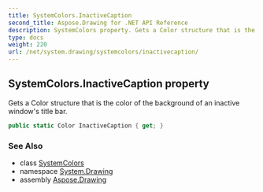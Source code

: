 ```yaml
---
title: SystemColors.InactiveCaption
second_title: Aspose.Drawing for .NET API Reference
description: SystemColors property. Gets a Color structure that is the color of the background of an inactive windows title bar
type: docs
weight: 220
url: /net/system.drawing/systemcolors/inactivecaption/
---
```

## SystemColors.InactiveCaption property

Gets a Color structure that is the color of the background of an inactive window's title bar.

```csharp
public static Color InactiveCaption { get; }
```

### See Also

* class [SystemColors](../)
* namespace [System.Drawing](../../systemcolors/)
* assembly [Aspose.Drawing](../../../)


